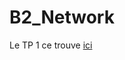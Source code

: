 # B2_Network


Le TP 1 ce trouve [ici](https://github.com/StevenDias33/B2_Network/tree/master/TP%201)
